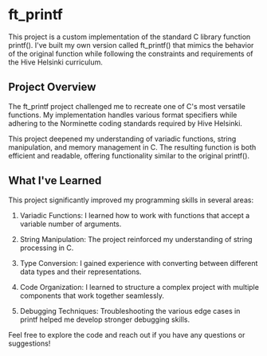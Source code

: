 # ft_printf
This project is a custom implementation of the standard C library function printf(). I've built my own version called ft_printf() that mimics the behavior of the original function while following the constraints and requirements of the Hive Helsinki curriculum.

## Project Overview
The ft_printf project challenged me to recreate one of C's most versatile functions. My implementation handles various format specifiers while adhering to the Norminette coding standards required by Hive Helsinki.

This project deepened my understanding of variadic functions, string manipulation, and memory management in C. The resulting function is both efficient and readable, offering functionality similar to the original printf().

## What I've Learned
This project significantly improved my programming skills in several areas:

1) Variadic Functions: I learned how to work with functions that accept a variable number of arguments.

2) String Manipulation: The project reinforced my understanding of string processing in C.

3) Type Conversion: I gained experience with converting between different data types and their representations.

4) Code Organization: I learned to structure a complex project with multiple components that work together seamlessly.

5) Debugging Techniques: Troubleshooting the various edge cases in printf helped me develop stronger debugging skills.

Feel free to explore the code and reach out if you have any questions or suggestions!